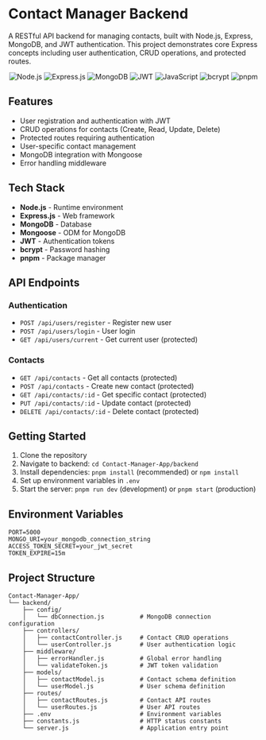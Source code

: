 # Contact Manager Backend

A RESTful API backend for managing contacts, built with Node.js, Express, MongoDB, and JWT authentication. This project demonstrates core Express concepts including user authentication, CRUD operations, and protected routes.

<div align="center">

![Node.js](https://img.shields.io/badge/Node.js-43853D?style=for-the-badge&logo=node.js&logoColor=white)
![Express.js](https://img.shields.io/badge/Express.js-404D59?style=for-the-badge&logo=express&logoColor=white)
![MongoDB](https://img.shields.io/badge/MongoDB-4EA94B?style=for-the-badge&logo=mongodb&logoColor=white)
![JWT](https://img.shields.io/badge/JWT-black?style=for-the-badge&logo=JSON%20web%20tokens)
![JavaScript](https://img.shields.io/badge/JavaScript-F7DF1E?style=for-the-badge&logo=javascript&logoColor=black)
![bcrypt](https://img.shields.io/badge/bcrypt-2E8B57?style=for-the-badge&logo=security&logoColor=white)
![pnpm](https://img.shields.io/badge/pnpm-F69220?style=for-the-badge&logo=pnpm&logoColor=white)

</div>

## Features

-   User registration and authentication with JWT
-   CRUD operations for contacts (Create, Read, Update, Delete)
-   Protected routes requiring authentication
-   User-specific contact management
-   MongoDB integration with Mongoose
-   Error handling middleware

## Tech Stack

-   **Node.js** - Runtime environment
-   **Express.js** - Web framework
-   **MongoDB** - Database
-   **Mongoose** - ODM for MongoDB
-   **JWT** - Authentication tokens
-   **bcrypt** - Password hashing
-   **pnpm** - Package manager

## API Endpoints

### Authentication

-   `POST /api/users/register` - Register new user
-   `POST /api/users/login` - User login
-   `GET /api/users/current` - Get current user (protected)

### Contacts

-   `GET /api/contacts` - Get all contacts (protected)
-   `POST /api/contacts` - Create new contact (protected)
-   `GET /api/contacts/:id` - Get specific contact (protected)
-   `PUT /api/contacts/:id` - Update contact (protected)
-   `DELETE /api/contacts/:id` - Delete contact (protected)

## Getting Started

1. Clone the repository
2. Navigate to backend: `cd Contact-Manager-App/backend`
3. Install dependencies: `pnpm install` (recommended) or `npm install`
4. Set up environment variables in `.env`
5. Start the server: `pnpm run dev` (development) or `pnpm start` (production)

## Environment Variables

```
PORT=5000
MONGO_URI=your_mongodb_connection_string
ACCESS_TOKEN_SECRET=your_jwt_secret
TOKEN_EXPIRE=15m
```

## Project Structure

```
Contact-Manager-App/
└── backend/
    ├── config/
    │   └── dbConnection.js          # MongoDB connection configuration
    ├── controllers/
    │   ├── contactController.js     # Contact CRUD operations
    │   └── userController.js        # User authentication logic
    ├── middleware/
    │   ├── errorHandler.js          # Global error handling
    │   └── validateToken.js         # JWT token validation
    ├── models/
    │   ├── contactModel.js          # Contact schema definition
    │   └── userModel.js             # User schema definition
    ├── routes/
    │   ├── contactRoutes.js         # Contact API routes
    │   └── userRoutes.js            # User API routes
    ├── .env                         # Environment variables
    ├── constants.js                 # HTTP status constants
    └── server.js                    # Application entry point
```
